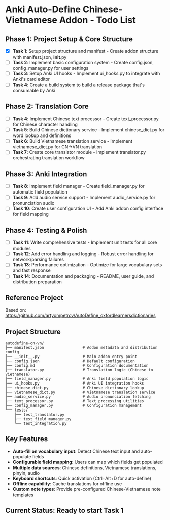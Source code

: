 # Anki Auto-Define Chinese-Vietnamese Addon - Todo List

## Phase 1: Project Setup & Core Structure

- [x] **Task 1**: Setup project structure and manifest - Create addon structure with manifest.json, **init**.py
- [ ] **Task 2**: Implement basic configuration system - Create config.json, config_manager.py for user settings
- [ ] **Task 3**: Setup Anki UI hooks - Implement ui_hooks.py to integrate with Anki's card editor
- [ ] **Task 4**: Create a build system to build a release package that's consumable by Anki

## Phase 2: Translation Core

- [ ] **Task 4**: Implement Chinese text processor - Create text_processor.py for Chinese character handling
- [ ] **Task 5**: Build Chinese dictionary service - Implement chinese_dict.py for word lookup and definitions
- [ ] **Task 6**: Build Vietnamese translation service - Implement vietnamese_dict.py for CN→VN translation
- [ ] **Task 7**: Create core translator module - Implement translator.py orchestrating translation workflow

## Phase 3: Anki Integration

- [ ] **Task 8**: Implement field manager - Create field_manager.py for automatic field population
- [ ] **Task 9**: Add audio service support - Implement audio_service.py for pronunciation audio
- [ ] **Task 10**: Create user configuration UI - Add Anki addon config interface for field mapping

## Phase 4: Testing & Polish

- [ ] **Task 11**: Write comprehensive tests - Implement unit tests for all core modules
- [ ] **Task 12**: Add error handling and logging - Robust error handling for network/parsing failures
- [ ] **Task 13**: Performance optimization - Optimize for large vocabulary sets and fast response
- [ ] **Task 14**: Documentation and packaging - README, user guide, and distribution preparation

## Reference Project

Based on: https://github.com/artyompetrov/AutoDefine_oxfordlearnersdictionaries

## Project Structure

```
autodefine-cn-vn/
├── manifest.json                 # Addon metadata and distribution config
├── __init__.py                   # Main addon entry point
├── config.json                   # Default configuration
├── config.md                     # Configuration documentation
├── translator.py                 # Translation logic (Chinese to Vietnamese)
├── field_manager.py              # Anki field population logic
├── ui_hooks.py                   # Anki UI integration hooks
├── chinese_dict.py               # Chinese dictionary lookup
├── vietnamese_dict.py            # Vietnamese translation service
├── audio_service.py              # Audio pronunciation fetching
├── text_processor.py             # Text processing utilities
├── config_manager.py             # Configuration management
└── tests/
    ├── test_translator.py
    ├── test_field_manager.py
    └── test_integration.py
```

## Key Features

- **Auto-fill on vocabulary input**: Detect Chinese text input and auto-populate fields
- **Configurable field mapping**: Users can map which fields get populated
- **Multiple data sources**: Chinese definitions, Vietnamese translations, pinyin, audio
- **Keyboard shortcuts**: Quick activation (Ctrl+Alt+D for auto-define)
- **Offline capability**: Cache translations for offline use
- **Custom note types**: Provide pre-configured Chinese-Vietnamese note templates

## Current Status: Ready to start Task 1

